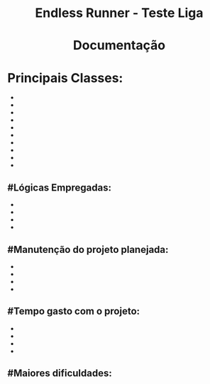 <h1 align="center">Endless Runner - Teste Liga</h1>
<h1 align="center">Documentação</h1>

# Principais Classes:
-
-
-
-
-
-
-
-
-
-

#Lógicas Empregadas:
-
-
-
-
-

#Manutenção do projeto planejada:
-
-
-
-
-

#Tempo gasto com o projeto:
-
-
-
-
-

#Maiores dificuldades:
-
